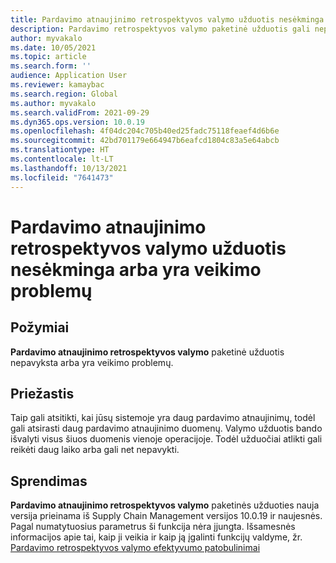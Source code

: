 ```yaml
---
title: Pardavimo atnaujinimo retrospektyvos valymo užduotis nesėkminga arba yra veikimo problemų
description: Pardavimo retrospektyvos valymo paketinė užduotis gali nepavykti arba gali užtrukti labai ilgai, jei yra didelis pardavimo atnaujinimo duomenų kiekis.
author: myvakalo
ms.date: 10/05/2021
ms.topic: article
ms.search.form: ''
audience: Application User
ms.reviewer: kamaybac
ms.search.region: Global
ms.author: myvakalo
ms.search.validFrom: 2021-09-29
ms.dyn365.ops.version: 10.0.19
ms.openlocfilehash: 4f04dc204c705b40ed25fadc75118feaef4d6b6e
ms.sourcegitcommit: 42bd701179e664947b6eafcd1804c83a5e64abcb
ms.translationtype: HT
ms.contentlocale: lt-LT
ms.lasthandoff: 10/13/2021
ms.locfileid: "7641473"
---
```

# <a name="sales-update-history-cleanup-job-fails-or-has-performance-issues"></a>Pardavimo atnaujinimo retrospektyvos valymo užduotis nesėkminga arba yra veikimo problemų

## <a name="symptoms"></a>Požymiai

**Pardavimo atnaujinimo retrospektyvos valymo** paketinė užduotis nepavyksta arba yra veikimo problemų.  

## <a name="cause"></a>Priežastis

Taip gali atsitikti, kai jūsų sistemoje yra daug pardavimo atnaujinimų, todėl gali atsirasti daug pardavimo atnaujinimo duomenų. Valymo užduotis bando išvalyti visus šiuos duomenis vienoje operacijoje. Todėl užduočiai atlikti gali reikėti daug laiko arba gali net nepavykti.

## <a name="resolution"></a>Sprendimas

**Pardavimo atnaujinimo retrospektyvos valymo** paketinės užduoties nauja versija prieinama iš Supply Chain Management versijos 10.0.19 ir naujesnės. Pagal numatytuosius parametrus ši funkcija nėra įjungta. Išsamesnės informacijos apie tai, kaip ji veikia ir kaip ją įgalinti funkcijų valdyme, žr. [Pardavimo retrospektyvos valymo efektyvumo patobulinimai](../../sales-marketing/sales-update-history-cleanup-performance-improvements.md)


